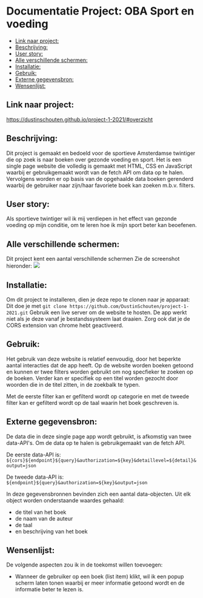 # Documentatie Project: OBA Sport en voeding

- [Link naar project:](#link-naar-project)
- [Beschrijving:](#beschrijving)
- [User story:](#user-story)
- [Alle verschillende schermen:](#alle-verschillende-schermen)
- [Installatie:](#installatie)
- [Gebruik:](#gebruik)
- [Externe gegevensbron:](#externe-gegevensbron)
- [Wensenlijst:](#wensenlijst)

## Link naar project:
https://dustinschouten.github.io/project-1-2021/#overzicht

## Beschrijving:
Dit project is gemaakt en bedoeld voor de sportieve Amsterdamse twintiger die op zoek is naar boeken over gezonde voeding en sport. Het is een single page website die volledig is gemaakt met HTML, CSS en JavaScript waarbij er gebruikgemaakt wordt van de fetch API om data op te halen. Vervolgens worden er op basis van de opgehaalde data boeken gerenderd waarbij de gebruiker naar zijn/haar favoriete boek kan zoeken m.b.v. filters.

## User story: 
Als sportieve twintiger wil ik mij verdiepen in het effect van gezonde voeding op mijn conditie, om te leren hoe ik mijn sport beter kan beoefenen.

## Alle verschillende schermen:
Dit project kent een aantal verschillende schermen Zie de screenshot hieronder:
![](projectbeschrijving_images/screenshots.jpg)

## Installatie:
Om dit project te installeren, dien je deze repo te clonen naar je apparaat:
Dit doe je met `git clone https://github.com/DustinSchouten/project-1-2021.git`
Gebruik een live server om de website te hosten. De app werkt niet als je deze vanaf je bestandssysteem laat draaien. Zorg ook dat je de CORS extension van chrome hebt geactiveerd.

## Gebruik:
Het gebruik van deze website is relatief eenvoudig, door het beperkte aantal interacties dat de app heeft. Op de website worden boeken getoond en kunnen er twee filters worden gebruikt om nog specfieker te zoeken op de boeken. Verder kan er specifiek op een titel worden gezocht door woorden die in de titel zitten, in de zoekbalk te typen.

Met de eerste filter kan er gefilterd wordt op categorie en met de tweede filter kan er gefilterd wordt op de taal waarin het boek geschreven is.

## Externe gegevensbron:
De data die in deze single page app wordt gebruikt, is afkomstig van twee data-API's. Om de data op te halen is gebruikgemaakt van de fetch API.

De eerste data-API is:
`${cors}${endpoint}${query}&authorization=${key}&detaillevel=${detail}&output=json`

De tweede data-API is:
`${endpoint}${query}&authorization=${key}&output=json`

In deze gegevensbronnen bevinden zich een aantal data-objecten. Uit elk object worden onderstaande waardes gehaald:
- de titel van het boek
- de naam van de auteur
- de taal
- en beschrijving van het boek

## Wensenlijst:
De volgende aspecten zou ik in de toekomst willen toevoegen:
- Wanneer de gebruiker op een boek (list item) klikt, wil ik een popup scherm laten tonen waarbij er meer informatie getoond wordt en de informatie beter te lezen is.

